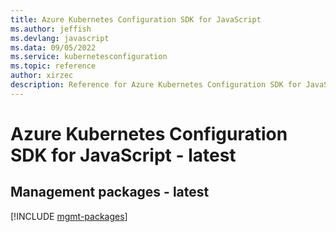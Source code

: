 ```yaml
---
title: Azure Kubernetes Configuration SDK for JavaScript
ms.author: jeffish
ms.devlang: javascript
ms.data: 09/05/2022
ms.service: kubernetesconfiguration
ms.topic: reference
author: xirzec
description: Reference for Azure Kubernetes Configuration SDK for JavaScript
---
```

# Azure Kubernetes Configuration SDK for JavaScript - latest

## Management packages - latest
[!INCLUDE [mgmt-packages](kubernetes-configuration-mgmt-index.md)]